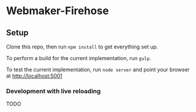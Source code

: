 # Webmaker-Firehose

## Setup

Clone this repo, then run `npm install` to get everything set up.

To perform a build for the current implementation, run `gulp`.

To test the current implementation, run `node server` and
point your browser at [http://localhost:5001](http://localhost:5001)

### Development with live reloading

TODO
